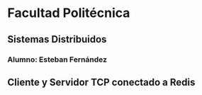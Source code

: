 # Facultad Politécnica
## Sistemas Distribuidos
### Alumno: Esteban Fernández
## Cliente y Servidor TCP conectado a Redis

